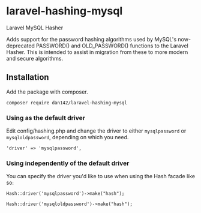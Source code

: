 # laravel-hashing-mysql
Laravel MySQL Hasher

Adds support for the password hashing algorithms used by MySQL's now-deprecated PASSWORD() and OLD_PASSWORD() functions to the Laravel Hasher. This is intended to assist in migration from these to more modern and secure algorithms.

## Installation
Add the package with composer.
```
composer require dan142/laravel-hashing-mysql
```

### Using as the default driver
Edit config/hashing.php and change the driver to either `mysqlpassword` or `mysqloldpassword`, depending on which you need.
```
'driver' => 'mysqlpassword',
```

### Using independently of the default driver
You can specify the driver you'd like to use when using the Hash facade like so:
```
Hash::driver('mysqlpassword')->make("hash");
```
```
Hash::driver('mysqloldpassword')->make("hash");
```